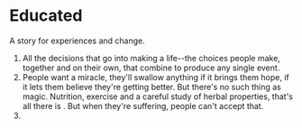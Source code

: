 # Educated

A story for experiences and change.

1. All the decisions that go into making a life--the choices people make, together and on their own, that combine to produce any single event.
2. People want a miracle, they'll swallow anything if it brings them hope, if it lets them believe they're getting better. But there's no such thing as magic. Nutrition, exercise and a careful study of herbal properties, that's all there is . But when they're suffering, people can't accept that. 
3. 
